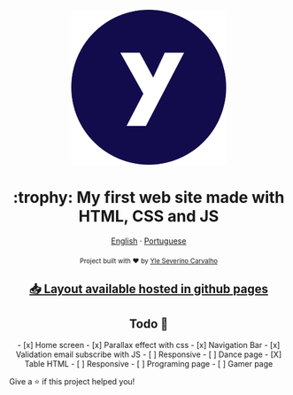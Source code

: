 <p align="center">
   <img src="./images/favicon.png" alt="Yle logo" width="280"/>
</p>


<h1 align="center">:trophy: My first web site made with HTML, CSS and JS</h1>

<p align="center">
    <a href="README.md">English</a>
    ·
    <a href="README-pt.md">Portuguese</a>
 </p>

<div align="center">
  <sub>Project built with ❤︎ by
    <a href="https://github.com/yleseverino">Yle Severino Carvalho</a>
  </sub>
</div>

<h2 align="center"><a href='https://yleseverino.github.io/homepage-cs50/'>📥 Layout available hosted in github pages</a></h2>

<h2 align="center">Todo 📌</h2>
<p align="center">
- [x] Home screen
    - [x] Parallax effect with css
    - [x] Navigation Bar
    - [x] Validation email subscribe with JS
    - [ ] Responsive
- [ ] Dance page
    - [X] Table HTML
    - [ ] Responsive
- [ ] Programing page
- [ ] Gamer page
</p>


Give a ⭐️ if this project helped you!


